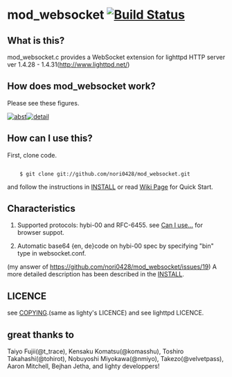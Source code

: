 mod_websocket [![Build Status](https://secure.travis-ci.org/nori0428/mod_websocket.png)](http://travis-ci.org/nori0428/mod_websocket)
=============

What is this?
-------
    
mod_websocket.c provides a WebSocket extension for lighttpd HTTP server ver 1.4.28 - 1.4.31(http://www.lighttpd.net/)

How does mod_websocket work?
------

Please see these figures.

[![abst](https://lh3.googleusercontent.com/-mybZ2qfyAek/S4JcS6DpUtI/AAAAAAAAAFk/6JjcPLk_6PE/s144/demo_sequence.jpg)](https://picasaweb.google.com/lh/photo/KnX-73pr7ApCabc9NqBqNQ?feat=directlink)[![detail](https://lh5.googleusercontent.com/-C56_ous2TEI/S4JTaajRaRI/AAAAAAAAAFc/n5o5oYfYjMU/s144/websocket-mod_websocket-flow.jpg)](https://picasaweb.google.com/lh/photo/fb97lbN-O1Q5VkfJXyqN2w?feat=directlink)

How can I use this?
------

First, clone code.

<code>
    $ git clone git://github.com/nori0428/mod_websocket.git
</code>

and follow the instructions in [INSTALL](https://github.com/nori0428/mod_websocket/blob/feature/configparser/INSTALL) or read [Wiki Page](https://github.com/nori0428/mod_websocket/wiki) for Quick Start.

Characteristics
------

1. Supported protocols: hybi-00 and RFC-6455.
   see [Can I use...](http://caniuse.com/#feat=websockets) for  browser suppot.

2. Automatic base64 {en, de}code on hybi-00 spec by specifying "bin" type in websocket.conf.

  (my answer of https://github.com/nori0428/mod_websocket/issues/19)
  A more detailed description has been described in the [INSTALL](https://github.com/nori0428/mod_websocket/blob/feature/configparser/INSTALL).

LICENCE
------

see  [COPYING](https://github.com/nori0428/mod_websocket/blob/feature/configparser/COPYING).(same as lighty's LICENCE) and see lighttpd LICENCE.

great thanks to
------

Taiyo Fujii(@t_trace), Kensaku Komatsu(@komasshu), Toshiro Takahashi(@tohirot), Nobuyoshi Miyokawa(@nmiyo), Takezo(@velvetpass), Aaron Mitchell, Bejhan Jetha,
and lighty developpers!
